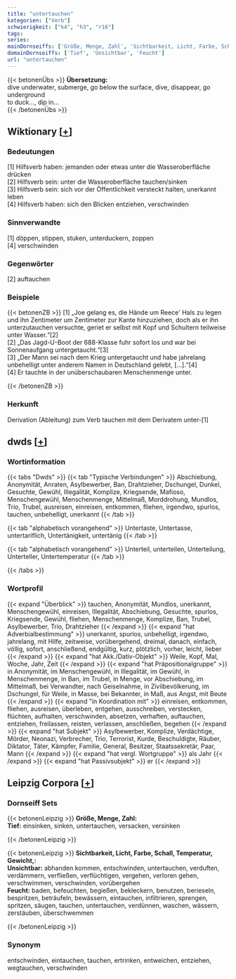 ```yaml
---
title: "untertauchen"
kategorien: ["Verb"]
schwierigkeit: ["k4", "h3", "r16"]
tags:
series:
mainDornseiffs: ['Größe, Menge, Zahl', 'Sichtbarkeit, Licht, Farbe, Schall, Temperatur, Gewicht,']
domainDornseiffs: ['Tief', 'Unsichtbar', 'Feucht']
url: "untertauchen"
---
```


{{< betonenÜbs >}}
**Übersetzung:**  
dive underwater, submerge, go below the surface, dive, disappear, go underground  
to duck..., dip in...  
{{< /betonenÜbs >}}

## Wiktionary [[+](https://de.wiktionary.org/wiki/untertauchen)]

### Bedeutungen
[1] Hilfsverb haben: jemanden oder etwas unter die Wasseroberfläche drücken  
[2] Hilfsverb sein: unter die Wasseroberfläche tauchen/sinken  
[3] Hilfsverb sein: sich vor der Öffentlichkeit versteckt halten, unerkannt leben  
[4] Hilfsverb haben: sich den Blicken entziehen, verschwinden  

### Sinnverwandte
[1] döppen, stippen, stuken, unterduckern, zoppen  
[4] verschwinden  

### Gegenwörter
[2] auftauchen  

### Beispiele
{{< betonenZB >}}
[1] „Joe gelang es, die Hände um Reece' Hals zu legen und ihn Zentimeter um Zentimeter zur Kante hinzuziehen, doch als er ihn unterzutauchen versuchte, geriet er selbst mit Kopf und Schultern teilweise unter Wasser.“[2]  
[2] „Das Jagd-U-Boot der 688-Klasse fuhr sofort los und war bei Sonnenaufgang untergetaucht.“[3]  
[3] „Der Mann sei nach dem Krieg untergetaucht und habe jahrelang unbehelligt unter anderem Namen in Deutschland gelebt, […].“[4]  
[4] Er tauchte in der unüberschaubaren Menschenmenge unter.  

{{< /betonenZB >}}
### Herkunft
Derivation (Ableitung) zum Verb tauchen mit dem Derivatem unter-[1]  



## dwds [[+](https://www.dwds.de/wb/untertauchen)]

### Wortinformation
{{< tabs "Dwds" >}}
{{< tab "Typische Verbindungen" >}}
Abschiebung, Anonymität, Anraten, Asylbewerber, Ban, Drahtzieher, Dschungel, Dunkel, Gesuchte, Gewühl, Illegalität, Komplize, Kriegsende, Mafioso, Menschengewühl, Menschenmenge, Mittelmaß, Morddrohung, Mundlos, Trio, Trubel, ausreisen, einreisen, entkommen, fliehen, irgendwo, spurlos, tauchen, unbehelligt, unerkannt
{{< /tab >}}

{{< tab "alphabetisch vorangehend" >}}
Untertaste, Untertasse, untertariflich, Untertänigkeit, untertänig
{{< /tab >}}

{{< tab "alphabetisch vorangehend" >}}
Unterteil, unterteilen, Unterteilung, Unterteller, Untertemperatur
{{< /tab >}}

{{< /tabs >}}

### Wortprofil
{{< expand "Überblick" >}} tauchen, Anonymität, Mundlos, unerkannt, Menschengewühl, einreisen, Illegalität, Abschiebung, Gesuchte, spurlos, Kriegsende, Gewühl, fliehen, Menschenmenge, Komplize, Ban, Trubel, Asylbewerber, Trio, Drahtzieher {{< /expand >}}
{{< expand "hat Adverbialbestimmung" >}} unerkannt, spurlos, unbehelligt, irgendwo, jahrelang, mit Hilfe, zeitweise, vorübergehend, dreimal, danach, einfach, völlig, sofort, anschließend, endgültig, kurz, plötzlich, vorher, leicht, lieber {{< /expand >}}
{{< expand "hat Akk./Dativ-Objekt" >}} Weile, Kopf, Mal, Woche, Jahr, Zeit {{< /expand >}}
{{< expand "hat Präpositionalgruppe" >}} in Anonymität, im Menschengewühl, in Illegalität, im Gewühl, in Menschenmenge, in Ban, im Trubel, in Menge, vor Abschiebung, im Mittelmaß, bei Verwandter, nach Geiselnahme, in Zivilbevölkerung, im Dschungel, für Weile, in Masse, bei Bekannter, in Maß, aus Angst, mit Beute {{< /expand >}}
{{< expand "in Koordination mit" >}} einreisen, entkommen, fliehen, ausreisen, überleben, entgehen, ausschreiben, verstecken, flüchten, aufhalten, verschwinden, absetzen, verhaften, auftauchen, entziehen, freilassen, reisten, verlassen, anschließen, begehen {{< /expand >}}
{{< expand "hat Subjekt" >}} Asylbewerber, Komplize, Verdächtige, Mörder, Neonazi, Verbrecher, Trio, Terrorist, Kurde, Beschuldigte, Räuber, Diktator, Täter, Kämpfer, Familie, General, Besitzer, Staatssekretär, Paar, Mann {{< /expand >}}
{{< expand "hat vergl. Wortgruppe" >}} als Jahr {{< /expand >}}
{{< expand "hat Passivsubjekt" >}} er {{< /expand >}}

## Leipzig Corpora [[+](https://corpora.uni-leipzig.de/en/res?word=untertauchen&corpusId=deu_newscrawl-public_2018)]

### Dornseiff Sets
{{< betonenLeipzig >}}
**Größe, Menge, Zahl:**  
**Tief:** einsinken, sinken, untertauchen, versacken, versinken  

{{< /betonenLeipzig >}}


{{< betonenLeipzig >}}
**Sichtbarkeit, Licht, Farbe, Schall, Temperatur, Gewicht,:**  
**Unsichtbar:** abhanden kommen, entschwinden, untertauchen, verduften, verdämmern, verfließen, verflüchtigen, vergehen, verloren gehen, verschwimmen, verschwinden, vorübergehen  
**Feucht:** baden, befeuchten, begießen, bekleckern, benutzen, berieseln, bespritzen, beträufeln, bewässern, eintauchen, infiltrieren, sprengen, spritzen, säugen, tauchen, untertauchen, verdünnen, waschen, wässern, zerstäuben, überschwemmen  

{{< /betonenLeipzig >}}

### Synonym
entschwinden, eintauchen, tauchen, ertrinken, entweichen, entziehen, wegtauchen, verschwinden

